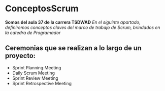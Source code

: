# ConceptosScrum
**Somos del aula 37 de la carrera TSDWAD**
*En el siguinte apartado, definiremos conceptos claves del marco de trabajo de Scrum, brindados en la catedra de Programador*

## Ceremonias que se realizan a lo largo de un proyecto:
- Sprint Planning Meeting
- Daily Scrum Meeting
- Sprint Review Meeting
- Sprint Retrospective Meeting
